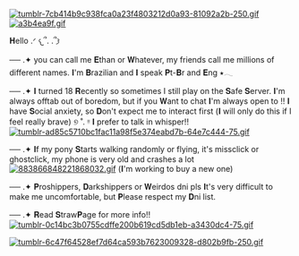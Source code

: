 [![tumblr-7cb414b9c938fca0a23f4803212d0a93-81092a2b-250.gif](https://i.postimg.cc/TwLrXpLs/tumblr-7cb414b9c938fca0a23f4803212d0a93-81092a2b-250.gif)](https://postimg.cc/DJhWrfcQ)
[![a3b4ea9f.gif](https://i.postimg.cc/mgfkDVW6/a3b4ea9f.gif)](https://postimg.cc/nC2pS4zv)

𝐇ello .ᐟ 𐔌՞. .՞𐦯 


── .✦ you can call me 𝐄than or 𝐖hatever, my friends call me millions of different names. 𝐈'm 𝐁razilian and 𝐈 speak 𝐏t-𝐁r and 𝐄ng ⭑𓂃

── .✦ 𝐈 turned 18 𝐑ecently so sometimes I still play on the 𝐒afe 𝐒erver. 𝐈'm always offtab out of boredom, but if you 𝐖ant to chat 𝐈'm always open to !!
 𝐈 have 𝐒ocial anxiety, so 𝐃on't expect me to interact first (𝐈 will only do this if I feel really brave) ୭ ˚. ᵎᵎ
𝐈 prefer to talk in whisper!! [![tumblr-ad85c5710bc1fac11a98f5e374eabd7b-64e7c444-75.gif](https://i.postimg.cc/28qL3Vb3/tumblr-ad85c5710bc1fac11a98f5e374eabd7b-64e7c444-75.gif)](https://postimg.cc/QH3dyNqr)
          
   

── .✦ 𝐈f my pony 𝐒tarts walking randomly or flying, it's missclick or ghostclick, my phone is very old and crashes a lot [![883866848221868032.gif](https://i.postimg.cc/FRjGMTm5/883866848221868032.gif)](https://postimg.cc/G8mkYJHq) (𝐈'm working to buy a new one) 

── .✦ 𝐏roshippers, 𝐃arkshippers or 𝐖eirdos dni pls
𝐈t's very difficult to make me uncomfortable, but 𝐏lease respect my 𝐃ni list.

── .✦ 𝐑ead 𝐒traw𝐏age for more info!! [![tumblr-0c14bc3b0755cdffe200b619cd5db1eb-a3430dc4-75.gif](https://i.postimg.cc/vTC509Qh/tumblr-0c14bc3b0755cdffe200b619cd5db1eb-a3430dc4-75.gif)](https://postimg.cc/zHSLByHH)

[![tumblr-6c47f64528ef7d64ca593b7623009328-d802b9fb-250.gif](https://i.postimg.cc/hG0bKfr4/tumblr-6c47f64528ef7d64ca593b7623009328-d802b9fb-250.gif)](https://postimg.cc/2qVBwjMg)


